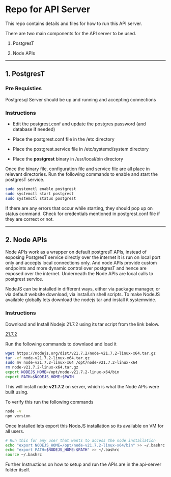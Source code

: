 # Repo for API Server

This repo contains details and files for how to run this API server.

There are two main components for the API server to be used.

1. PostgresT

2. Node APIs

---

## 1. PostgresT

### Pre Requisties

Postgresql Server should be up and running and accepting connections

### Instructions

- Edit the postgrest.conf and update the postgres password (and database if needed)

- Place the postgrest.conf file in the /etc directory

- Place the postgrest.service file in /etc/systemd/system directory

- Place the **postgrest** binary in /usr/local/bin directory

Once the binary file, configuration file and service file are all place in relevant directories. Run the following commands to enable and start the postgresT service.

```bash
sudo systemctl enable postgrest
sudo systemctl start postgrest
sudo systemctl status postgrest
```

If there are any errors that occur while starting, they should pop up on status command. Check for credentials mentioned in postgrest.conf file if they are correct or not.

---

## 2. Node APIs

Node APIs work as a wrapper on default postgresT APIs, instead of exposing PostgresT service directly over the internet it is run on local port only and accepts local connections only. And node APIs provide custom endpoints and more dynamic control over postgresT and hence are exposed over the internet. Underneath the Node APIs are local calls to postgrest service.

NodeJS can be installed in different ways, either via package manager, or via default website download, via install.sh shell scripts. To make NodeJS available globally lets download the nodejs tar and install it systemwide. 

### Instructions

Download and Install Nodejs 21.7.2 using its tar script from the link below.

[21.7.2](https://nodejs.org/dist/v21.7.2/node-v21.7.2-linux-x64.tar.gz)

Run the following commands to downlaod and load it

```bash
wget https://nodejs.org/dist/v21.7.2/node-v21.7.2-linux-x64.tar.gz
tar -xf node-v21.7.2-linux-x64.tar.gz
sudo mv node-v21.7.2-linux-x64 /opt/node-v21.7.2-linux-x64
rm node-v21.7.2-linux-x64.tar.gz
export NODEJS_HOME=/opt/node-v21.7.2-linux-x64/bin
export PATH=$NODEJS_HOME:$PATH
```

This will install node **v21.7.2** on server, which is what the Node APIs were built using.

To verify this run the following commands

```bash
node -v
npm version
```

Once Installed lets export this NodeJS installation so its available on VM for all users. 
```bash
# Run this for any user that wants to access the node installation
echo "export NODEJS_HOME=/opt/node-v21.7.2-linux-x64/bin" >> ~/.bashrc
echo "export PATH=$NODEJS_HOME:$PATH" >> ~/.bashrc
source ~/.bashrc
```

Further Instructions on how to setup and run the APIs are in the api-server folder itself.
